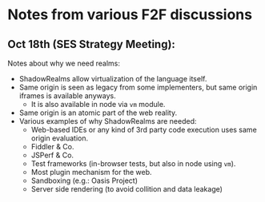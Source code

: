# Notes from various F2F discussions

## Oct 18th (SES Strategy Meeting):

Notes about why we need realms:

* ShadowRealms allow virtualization of the language itself.
* Same origin is seen as legacy from some implementers, but same origin iframes is available anyways.
  * It is also available in node via `vm` module.
* Same origin is an atomic part of the web reality.
* Various examples of why ShadowRealms are needed:
  * Web-based IDEs or any kind of 3rd party code execution uses same origin evaluation.
  * Fiddler & Co.
  * JSPerf & Co.
  * Test frameworks (in-browser tests, but also in node using `vm`).
  * Most plugin mechanism for the web.
  * Sandboxing (e.g.: Oasis Project)
  * Server side rendering (to avoid collition and data leakage)
